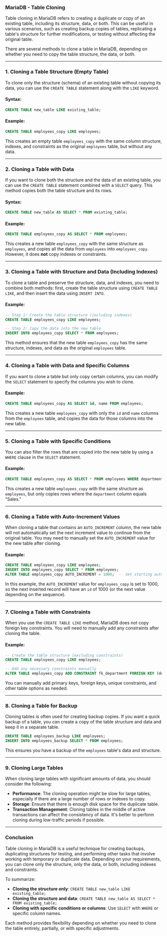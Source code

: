 ### MariaDB - Table Cloning

Table cloning in MariaDB refers to creating a duplicate or copy of an existing table, including its structure, data, or both. This can be useful in various scenarios, such as creating backup copies of tables, replicating a table's structure for further modifications, or testing without affecting the original table.

There are several methods to clone a table in MariaDB, depending on whether you need to copy the table structure, the data, or both.

---

### 1. **Cloning a Table Structure (Empty Table)**

To clone only the structure (schema) of an existing table without copying its data, you can use the `CREATE TABLE` statement along with the `LIKE` keyword.

#### Syntax:

```sql
CREATE TABLE new_table LIKE existing_table;
```

#### Example:

```sql
CREATE TABLE employees_copy LIKE employees;
```

This creates an empty table `employees_copy` with the same column structure, indexes, and constraints as the original `employees` table, but without any data.

---

### 2. **Cloning a Table with Data**

If you want to clone both the structure and the data of an existing table, you can use the `CREATE TABLE` statement combined with a `SELECT` query. This method copies both the table structure and its rows.

#### Syntax:

```sql
CREATE TABLE new_table AS SELECT * FROM existing_table;
```

#### Example:

```sql
CREATE TABLE employees_copy AS SELECT * FROM employees;
```

This creates a new table `employees_copy` with the same structure as `employees`, and copies all the data from `employees` into `employees_copy`. However, it does **not** copy indexes or constraints.

---

### 3. **Cloning a Table with Structure and Data (Including Indexes)**

To clone a table and preserve the structure, data, and indexes, you need to combine both methods: first, create the table structure using `CREATE TABLE LIKE`, and then insert the data using `INSERT INTO`.

#### Example:

```sql
-- Step 1: Create the table structure (including indexes)
CREATE TABLE employees_copy LIKE employees;

-- Step 2: Copy the data into the new table
INSERT INTO employees_copy SELECT * FROM employees;
```

This method ensures that the new table `employees_copy` has the same structure, indexes, and data as the original `employees` table.

---

### 4. **Cloning a Table with Data and Specific Columns**

If you want to clone a table but only copy certain columns, you can modify the `SELECT` statement to specify the columns you wish to clone.

#### Example:

```sql
CREATE TABLE employees_copy AS SELECT id, name FROM employees;
```

This creates a new table `employees_copy` with only the `id` and `name` columns from the `employees` table, and copies the data for those columns into the new table.

---

### 5. **Cloning a Table with Specific Conditions**

You can also filter the rows that are copied into the new table by using a `WHERE` clause in the `SELECT` statement.

#### Example:

```sql
CREATE TABLE employees_copy AS SELECT * FROM employees WHERE department = 'Sales';
```

This creates a new table `employees_copy` with the same structure as `employees`, but only copies rows where the `department` column equals "Sales."

---

### 6. **Cloning a Table with Auto-Increment Values**

When cloning a table that contains an `AUTO_INCREMENT` column, the new table will not automatically set the next increment value to continue from the original table. You may need to manually set the `AUTO_INCREMENT` value for the new table after cloning.

#### Example:

```sql
CREATE TABLE employees_copy LIKE employees;
INSERT INTO employees_copy SELECT * FROM employees;
ALTER TABLE employees_copy AUTO_INCREMENT = 1000;  -- Set starting auto-increment value
```

In this example, the `AUTO_INCREMENT` value for `employees_copy` is set to 1000, so the next inserted record will have an `id` of 1000 (or the next value depending on the sequence).

---

### 7. **Cloning a Table with Constraints**

When you use the `CREATE TABLE LIKE` method, MariaDB does not copy foreign key constraints. You will need to manually add any constraints after cloning the table.

#### Example:

```sql
-- Create the table structure (excluding constraints)
CREATE TABLE employees_copy LIKE employees;

-- Add any necessary constraints manually
ALTER TABLE employees_copy ADD CONSTRAINT fk_department FOREIGN KEY (department_id) REFERENCES departments(id);
```

You can manually add primary keys, foreign keys, unique constraints, and other table options as needed.

---

### 8. **Cloning a Table for Backup**

Cloning tables is often used for creating backup copies. If you want a quick backup of a table, you can create a copy of the table structure and data and keep it in a separate table.

```sql
CREATE TABLE employees_backup LIKE employees;
INSERT INTO employees_backup SELECT * FROM employees;
```

This ensures you have a backup of the `employees` table's data and structure.

---

### 9. **Cloning Large Tables**

When cloning large tables with significant amounts of data, you should consider the following:

- **Performance**: The cloning operation might be slow for large tables, especially if there are a large number of rows or indexes to copy.
- **Storage**: Ensure that there is enough disk space for the duplicate table.
- **Transaction Management**: Cloning tables in the middle of active transactions can affect the consistency of data. It's better to perform cloning during low-traffic periods if possible.

---

### Conclusion

Table cloning in MariaDB is a useful technique for creating backups, duplicating structures for testing, and performing other tasks that involve working with temporary or duplicate data. Depending on your requirements, you can clone only the structure, only the data, or both, including indexes and constraints. 

To summarize:

- **Cloning the structure only**: `CREATE TABLE new_table LIKE existing_table;`
- **Cloning the structure and data**: `CREATE TABLE new_table AS SELECT * FROM existing_table;`
- **Cloning with specific conditions or columns**: Use `SELECT` with `WHERE` or specific column names.

Each method provides flexibility depending on whether you need to clone the table entirely, partially, or with specific adjustments.
